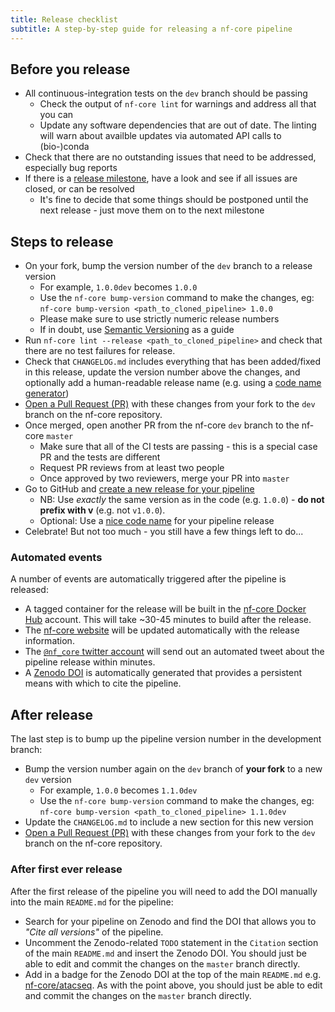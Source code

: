 ```yaml
---
title: Release checklist
subtitle: A step-by-step guide for releasing a nf-core pipeline
---
```


## Before you release

* All continuous-integration tests on the `dev` branch should be passing
  * Check the output of `nf-core lint` for warnings and address all that you can
  * Update any software dependencies that are out of date.
    The linting will warn about availble updates via automated API calls to (bio-)conda
* Check that there are no outstanding issues that need to be addressed, especially bug reports
* If there is a [release milestone](https://help.github.com/en/github/managing-your-work-on-github/about-milestones),
  have a look and see if all issues are closed, or can be resolved
  * It's fine to decide that some things should be postponed until the next release - just move them on to the next milestone

## Steps to release

* On your fork, bump the version number of the `dev` branch to a release version
  * For example, `1.0.0dev` becomes `1.0.0`
  * Use the `nf-core bump-version` command to make the changes, eg: `nf-core bump-version <path_to_cloned_pipeline> 1.0.0`
  * Please make sure to use strictly numeric release numbers
  * If in doubt, use [Semantic Versioning](https://semver.org/) as a guide
* Run `nf-core lint --release <path_to_cloned_pipeline>` and check that there are no test failures for release.
* Check that `CHANGELOG.md` includes everything that has been added/fixed in this release, update the version number above the changes, and optionally add a human-readable release name (e.g. using a [code name generator](http://www.codenamegenerator.com/))
* [Open a Pull Request (PR)](https://help.github.com/en/articles/creating-a-pull-request) with these changes from your fork to the `dev` branch on the nf-core repository.
* Once merged, open another PR from the nf-core `dev` branch to the nf-core `master`
  * Make sure that all of the CI tests are passing - this is a special case PR and the tests are different
  * Request PR reviews from at least two people
  * Once approved by two reviewers, merge your PR into `master`
* Go to GitHub and [create a new release for your pipeline](https://help.github.com/en/articles/creating-releases)
  * NB: Use _exactly_ the same version as in the code (e.g. `1.0.0`) - **do not prefix with v** (e.g. not `v1.0.0`).
  * Optional: Use a [nice code name](http://www.codenamegenerator.com/) for your pipeline release
* Celebrate! But not too much - you still have a few things left to do...

### Automated events

A number of events are automatically triggered after the pipeline is released:

* A tagged container for the release will be built in the [nf-core Docker Hub](https://hub.docker.com/orgs/nfcore/repositories) account. This will take ~30-45 minutes to build after the release.
* The [nf-core website](https://nf-co.re/pipelines) will be updated automatically with the release information.
* The [`@nf_core` twitter account](https://twitter.com/nf_core) will send out an automated tweet about the pipeline release within minutes.
* A [Zenodo DOI](https://zenodo.org/) is automatically generated that provides a persistent means with which to cite the pipeline.

## After release

The last step is to bump up the pipeline version number in the development branch:

* Bump the version number again on the `dev` branch of **your fork** to a new `dev` version
  * For example, `1.0.0` becomes `1.1.0dev`
  * Use the `nf-core bump-version` command to make the changes, eg: `nf-core bump-version <path_to_cloned_pipeline> 1.1.0dev`
* Update the `CHANGELOG.md` to include a new section for this new version
* [Open a Pull Request (PR)](https://help.github.com/en/articles/creating-a-pull-request) with these changes from your fork to the `dev` branch on the nf-core repository.

### After first ever release

After the first release of the pipeline you will need to add the DOI manually into the main `README.md` for the pipeline:

* Search for your pipeline on Zenodo and find the DOI that allows you to _"Cite all versions"_ of the pipeline.
* Uncomment the Zenodo-related `TODO` statement in the `Citation` section of the main `README.md` and insert the Zenodo DOI. You should just be able to edit and commit the changes on the `master` branch directly.
* Add in a badge for the Zenodo DOI at the top of the main `README.md` e.g. [nf-core/atacseq](https://github.com/nf-core/atacseq/blob/fa1e3f8993cd20e249b9df09d29c5498eff311d2/README.md). As with the point above, you should just be able to edit and commit the changes on the `master` branch directly.
